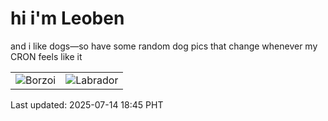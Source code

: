 # hi i'm Leoben

and i like dogs—so have some random dog pics that change whenever my CRON feels like it

|  |  |
|--------|----------|
| ![Borzoi](https://random-dog-vercel.vercel.app/api/random-borzoi?v=1752489916) | ![Labrador](https://random-dog-vercel.vercel.app/api/random-labrador?v=1752489916) |

Last updated: 2025-07-14 18:45 PHT

